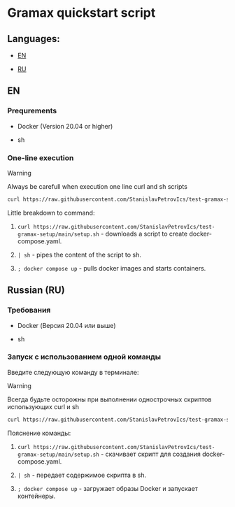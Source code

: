 # Gramax quickstart script

## Languages:

- [EN](#en)
  
- [RU](#ru)

## EN

### Prequrements

- Docker (Version 20.04 or higher)
  
- sh

### One-line execution

> [!WARNING]
> Always be carefull when execution one line curl and sh scripts

```bash
curl https://raw.githubusercontent.com/StanislavPetrovIcs/test-gramax-setup/main/setup.sh | sh; docker compose up
```

Little breakdown to command:

1. `curl https://raw.githubusercontent.com/StanislavPetrovIcs/test-gramax-setup/main/setup.sh` - downloads a script to create docker-compose.yaml.

2. `| sh` - pipes the content of the script to sh.

3. `; docker compose up` - pulls docker images and starts containers.

## Russian (RU)

### Требования

- Docker (Версия 20.04 или выше)

- sh

### Запуск с использованием одной команды

Введите следующую команду в терминале:

> [!WARNING]
> Всегда будьте осторожны при выполнении однострочных скриптов использующих curl и sh

```bash
curl https://raw.githubusercontent.com/StanislavPetrovIcs/test-gramax-setup/main/setup.sh | sh; docker compose up
```

Пояснение команды:

1. `curl https://raw.githubusercontent.com/StanislavPetrovIcs/test-gramax-setup/main/setup.sh` - скачивает скрипт для создания docker-compose.yaml.

2. `| sh` - передает содержимое скрипта в sh.

3. `; docker compose up` - загружает образы Docker и запускает контейнеры.
